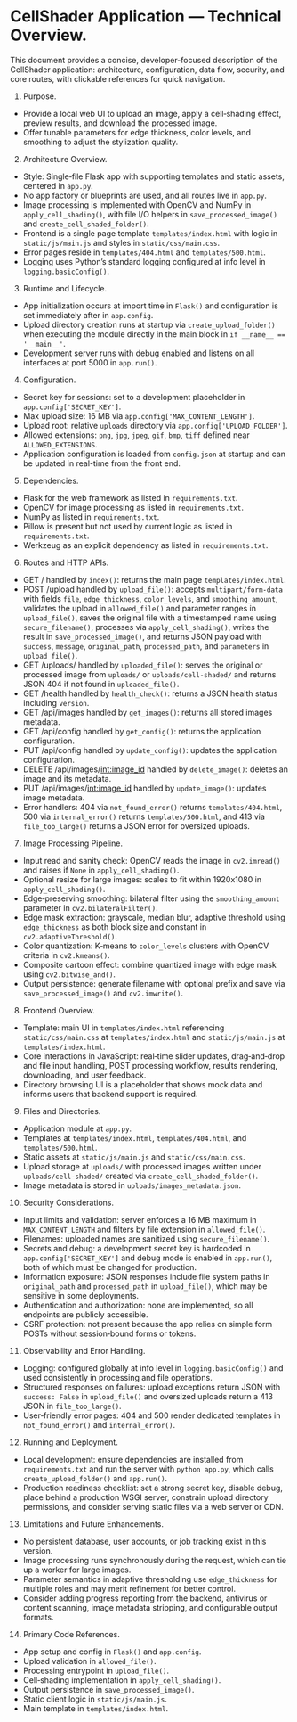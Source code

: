 # CellShader Application — Technical Overview.
This document provides a concise, developer-focused description of the CellShader application: architecture, configuration, data flow, security, and core routes, with clickable references for quick navigation.

1) Purpose.
- Provide a local web UI to upload an image, apply a cell‑shading effect, preview results, and download the processed image.
- Offer tunable parameters for edge thickness, color levels, and smoothing to adjust the stylization quality.

2) Architecture Overview.
- Style: Single‑file Flask app with supporting templates and static assets, centered in `app.py`.
- No app factory or blueprints are used, and all routes live in `app.py`.
- Image processing is implemented with OpenCV and NumPy in `apply_cell_shading()`, with file I/O helpers in `save_processed_image()` and `create_cell_shaded_folder()`.
- Frontend is a single page template `templates/index.html` with logic in `static/js/main.js` and styles in `static/css/main.css`.
- Error pages reside in `templates/404.html` and `templates/500.html`.
- Logging uses Python’s standard logging configured at info level in `logging.basicConfig()`.

3) Runtime and Lifecycle.
- App initialization occurs at import time in `Flask()` and configuration is set immediately after in `app.config`.
- Upload directory creation runs at startup via `create_upload_folder()` when executing the module directly in the main block in `if __name__ == '__main__'`.
- Development server runs with debug enabled and listens on all interfaces at port 5000 in `app.run()`.

4) Configuration.
- Secret key for sessions: set to a development placeholder in `app.config['SECRET_KEY']`.
- Max upload size: 16 MB via `app.config['MAX_CONTENT_LENGTH']`.
- Upload root: relative `uploads` directory via `app.config['UPLOAD_FOLDER']`.
- Allowed extensions: `png`, `jpg`, `jpeg`, `gif`, `bmp`, `tiff` defined near `ALLOWED_EXTENSIONS`.
- Application configuration is loaded from `config.json` at startup and can be updated in real-time from the front end.

5) Dependencies.
- Flask for the web framework as listed in `requirements.txt`.
- OpenCV for image processing as listed in `requirements.txt`.
- NumPy as listed in `requirements.txt`.
- Pillow is present but not used by current logic as listed in `requirements.txt`.
- Werkzeug as an explicit dependency as listed in `requirements.txt`.

6) Routes and HTTP APIs.
- GET / handled by `index()`: returns the main page `templates/index.html`.
- POST /upload handled by `upload_file()`: accepts `multipart/form-data` with fields `file`, `edge_thickness`, `color_levels`, and `smoothing_amount`, validates the upload in `allowed_file()` and parameter ranges in `upload_file()`, saves the original file with a timestamped name using `secure_filename()`, processes via `apply_cell_shading()`, writes the result in `save_processed_image()`, and returns JSON payload with `success`, `message`, `original_path`, `processed_path`, and `parameters` in `upload_file()`.
- GET /uploads/<filename> handled by `uploaded_file()`: serves the original or processed image from `uploads/` or `uploads/cell-shaded/` and returns JSON 404 if not found in `uploaded_file()`.
- GET /health handled by `health_check()`: returns a JSON health status including `version`.
- GET /api/images handled by `get_images()`: returns all stored images metadata.
- GET /api/config handled by `get_config()`: returns the application configuration.
- PUT /api/config handled by `update_config()`: updates the application configuration.
- DELETE /api/images/<int:image_id> handled by `delete_image()`: deletes an image and its metadata.
- PUT /api/images/<int:image_id> handled by `update_image()`: updates image metadata.
- Error handlers: 404 via `not_found_error()` returns `templates/404.html`, 500 via `internal_error()` returns `templates/500.html`, and 413 via `file_too_large()` returns a JSON error for oversized uploads.

7) Image Processing Pipeline.
- Input read and sanity check: OpenCV reads the image in `cv2.imread()` and raises if `None` in `apply_cell_shading()`.
- Optional resize for large images: scales to fit within 1920x1080 in `apply_cell_shading()`.
- Edge‑preserving smoothing: bilateral filter using the `smoothing_amount` parameter in `cv2.bilateralFilter()`.
- Edge mask extraction: grayscale, median blur, adaptive threshold using `edge_thickness` as both block size and constant in `cv2.adaptiveThreshold()`.
- Color quantization: K‑means to `color_levels` clusters with OpenCV criteria in `cv2.kmeans()`.
- Composite cartoon effect: combine quantized image with edge mask using `cv2.bitwise_and()`.
- Output persistence: generate filename with optional prefix and save via `save_processed_image()` and `cv2.imwrite()`.

8) Frontend Overview.
- Template: main UI in `templates/index.html` referencing `static/css/main.css` at `templates/index.html` and `static/js/main.js` at `templates/index.html`.
- Core interactions in JavaScript: real‑time slider updates, drag‑and‑drop and file input handling, POST processing workflow, results rendering, downloading, and user feedback.
- Directory browsing UI is a placeholder that shows mock data and informs users that backend support is required.

9) Files and Directories.
- Application module at `app.py`.
- Templates at `templates/index.html`, `templates/404.html`, and `templates/500.html`.
- Static assets at `static/js/main.js` and `static/css/main.css`.
- Upload storage at `uploads/` with processed images written under `uploads/cell-shaded/` created via `create_cell_shaded_folder()`.
- Image metadata is stored in `uploads/images_metadata.json`.

10) Security Considerations.
- Input limits and validation: server enforces a 16 MB maximum in `MAX_CONTENT_LENGTH` and filters by file extension in `allowed_file()`.
- Filenames: uploaded names are sanitized using `secure_filename()`.
- Secrets and debug: a development secret key is hardcoded in `app.config['SECRET_KEY']` and debug mode is enabled in `app.run()`, both of which must be changed for production.
- Information exposure: JSON responses include file system paths in `original_path` and `processed_path` in `upload_file()`, which may be sensitive in some deployments.
- Authentication and authorization: none are implemented, so all endpoints are publicly accessible.
- CSRF protection: not present because the app relies on simple form POSTs without session‑bound forms or tokens.

11) Observability and Error Handling.
- Logging: configured globally at info level in `logging.basicConfig()` and used consistently in processing and file operations.
- Structured responses on failures: upload exceptions return JSON with `success: False` in `upload_file()` and oversized uploads return a 413 JSON in `file_too_large()`.
- User‑friendly error pages: 404 and 500 render dedicated templates in `not_found_error()` and `internal_error()`.

12) Running and Deployment.
- Local development: ensure dependencies are installed from `requirements.txt` and run the server with `python app.py`, which calls `create_upload_folder()` and `app.run()`.
- Production readiness checklist: set a strong secret key, disable debug, place behind a production WSGI server, constrain upload directory permissions, and consider serving static files via a web server or CDN.

13) Limitations and Future Enhancements.
- No persistent database, user accounts, or job tracking exist in this version.
- Image processing runs synchronously during the request, which can tie up a worker for large images.
- Parameter semantics in adaptive thresholding use `edge_thickness` for multiple roles and may merit refinement for better control.
- Consider adding progress reporting from the backend, antivirus or content scanning, image metadata stripping, and configurable output formats.

14) Primary Code References.
- App setup and config in `Flask()` and `app.config`.
- Upload validation in `allowed_file()`.
- Processing entrypoint in `upload_file()`.
- Cell‑shading implementation in `apply_cell_shading()`.
- Output persistence in `save_processed_image()`.
- Static client logic in `static/js/main.js`.
- Main template in `templates/index.html`.
